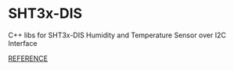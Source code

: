# SHT3x-DIS
C++ libs for SHT3x-DIS Humidity and Temperature Sensor over I2C Interface

[REFERENCE](https://github.com/gschorcht/sht3x-esp-idf.git)
